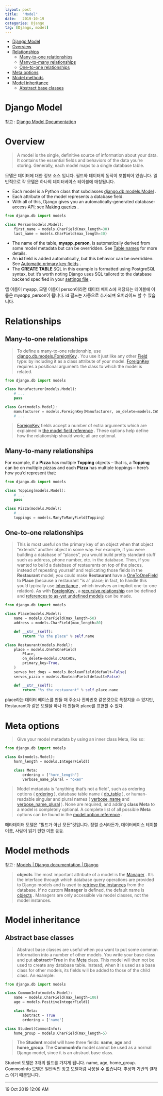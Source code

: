 ```yaml
---
layout: post
title:  "Model"
date:   2019-10-19
categories: Django
tag: [Django, model]
---
```


- [Django Model](#django-model)
- [Overview](#overview)
- [Relationships](#relationships)
  - [Many-to-one relationships](#many-to-one-relationships)
  - [Many-to-many relationships](#many-to-many-relationships)
  - [One-to-one relationships](#one-to-one-relationships)
- [Meta options](#meta-options)
- [Model methods](#model-methods)
- [Model inheritance](#model-inheritance)
  - [Abstract base classes](#abstract-base-classes)

# Django Model
참고 : [Django Model Documentation](https://docs.djangoproject.com/en/2.2/topics/db/models/)

# Overview
> A model is the single, definitive source of information about your data. It contains the essential fields and behaviors of the data you’re storing. Generally, each model maps to a single database table.

모델은 데이터에 대한 정보 소스 입니다. 필드와 데이터의 동작이 포함되어 있습니다. 일반적으로 각 모델은 하나의 데이터베이스 테이블에 매칭됩니다. 

* Each model is a Python class that subclasses  [django.db.models.Model](https://docs.djangoproject.com/en/2.2/ref/models/instances/#django.db.models.Model) .
* Each attribute of the model represents a database field.
* With all of this, Django gives you an automatically-generated database-access API; see  [Making queries](https://docs.djangoproject.com/en/2.2/topics/db/queries/) .

```python
from django.db import models

class Person(models.Model):
    first_name = models.CharField(max_length=30)
    last_name = models.CharField(max_length=30)
```

* The name of the table, **myapp_person**, is automatically derived from some model metadata but can be overridden. See  [Table names](https://docs.djangoproject.com/en/2.2/ref/models/options/#table-names)  for more details.
* An **id** field is added automatically, but this behavior can be overridden. See  [Automatic primary key fields](https://docs.djangoproject.com/en/2.2/topics/db/models/#automatic-primary-key-fields) .
* The **CREATE TABLE** SQL in this example is formatted using PostgreSQL syntax, but it’s worth noting Django uses SQL tailored to the database backend specified in your  [settings file](https://docs.djangoproject.com/en/2.2/topics/settings/) .

앱 이름이 myapp, 모델 이름이 person이라면 데이터 베이스에 저장되는 테이블에 이름은 mysqpp_person이 됩니다. id 필드는 자동으로 추가되며 오버라이드 할 수 있습니다. 

# Relationships
## Many-to-one relationships
> To define a many-to-one relationship, use  [django.db.models.ForeignKey](https://docs.djangoproject.com/en/2.2/ref/models/fields/#django.db.models.ForeignKey) . You use it just like any other  [Field](https://docs.djangoproject.com/en/2.2/ref/models/fields/#django.db.models.Field)  type: by including it as a class attribute of your model.
>  [ForeignKey](https://docs.djangoproject.com/en/2.2/ref/models/fields/#django.db.models.ForeignKey)  requires a positional argument: the class to which the model is related.

```python
from django.db import models

class Manufacturer(models.Model):
    # ...
    pass

class Car(models.Model):
    manufacturer = models.ForeignKey(Manufacturer, on_delete=models.CASCADE)
    # ...
```

> [ForeignKey](https://docs.djangoproject.com/en/2.2/ref/models/fields/#django.db.models.ForeignKey)  fields accept a number of extra arguments which are explained in  [the model field reference](https://docs.djangoproject.com/en/2.2/ref/models/fields/#foreign-key-arguments) . These options help define how the relationship should work; all are optional.

## Many-to-many relationships
For example, if a **Pizza** has multiple **Topping** objects – that is, a **Topping** can be on multiple pizzas and each **Pizza** has multiple toppings – here’s how you’d represent that:
```python
from django.db import models

class Topping(models.Model):
    # ...
    pass

class Pizza(models.Model):
    # ...
    toppings = models.ManyToManyField(Topping)
```

## One-to-one relationships
> This is most useful on the primary key of an object when that object “extends” another object in some way.
> For example, if you were building a database of “places”, you would build pretty standard stuff such as address, phone number, etc. in the database. Then, if you wanted to build a database of restaurants on top of the places, instead of repeating yourself and replicating those fields in the **Restaurant** model, you could make **Restaurant** have a  [OneToOneField](https://docs.djangoproject.com/en/2.2/ref/models/fields/#django.db.models.OneToOneField)  to **Place** (because a restaurant “is a” place; in fact, to handle this you’d typically use  [inheritance](https://docs.djangoproject.com/en/2.2/topics/db/models/#model-inheritance) , which involves an implicit one-to-one relation).
> As with  [ForeignKey](https://docs.djangoproject.com/en/2.2/ref/models/fields/#django.db.models.ForeignKey) , a  [recursive relationship](https://docs.djangoproject.com/en/2.2/ref/models/fields/#recursive-relationships)  can be defined and  [references to as-yet undefined models](https://docs.djangoproject.com/en/2.2/ref/models/fields/#lazy-relationships)  can be made.

```python
from django.db import models

class Place(models.Model):
    name = models.CharField(max_length=50)
    address = models.CharField(max_length=80)

    def __str__(self):
        return "%s the place" % self.name

class Restaurant(models.Model):
    place = models.OneToOneField(
        Place,
        on_delete=models.CASCADE,
        primary_key=True,
    )
    serves_hot_dogs = models.BooleanField(default=False)
    serves_pizza = models.BooleanField(default=False)

    def __str__(self):
        return "%s the restaurant" % self.place.name
```
place라는 데이터 베이스를 만들 때 주소나 전화번호 같은것으로 특정지을 수 있지만, Restaurant과 같은 모델을 하나 더 만들어 place를 표현할 수 있다. 

# Meta options
> Give your model metadata by using an inner class Meta, like so:

```python
from django.db import models

class Ox(models.Model):
    horn_length = models.IntegerField()

    class Meta:
        ordering = ["horn_length"]
        verbose_name_plural = "oxen"
```

> Model metadata is “anything that’s not a field”, such as ordering options ( [ordering](https://docs.djangoproject.com/en/2.2/ref/models/options/#django.db.models.Options.ordering) ), database table name ( [db_table](https://docs.djangoproject.com/en/2.2/ref/models/options/#django.db.models.Options.db_table) ), or human-readable singular and plural names ( [verbose_name](https://docs.djangoproject.com/en/2.2/ref/models/options/#django.db.models.Options.verbose_name)  and  [verbose_name_plural](https://docs.djangoproject.com/en/2.2/ref/models/options/#django.db.models.Options.verbose_name_plural) ). None are required, and adding **class Meta** to a model is completely optional.
> A complete list of all possible **Meta** options can be found in the  [model option reference](https://docs.djangoproject.com/en/2.2/ref/models/options/) .

메타데이터 모델은 “필드가 아닌 모든”것입니다.  정렬 순서라든가, 데이터베이스 테이블 이름, 사람이 읽기 편한 이름 등등.

# Model methods
참고 : [Models | Django documentation | Django](https://docs.djangoproject.com/en/2.2/topics/db/models/#model-methods)

> **objects**
> The most important attribute of a model is the  [Manager](https://docs.djangoproject.com/en/2.2/topics/db/managers/#django.db.models.Manager) . It’s the interface through which database query operations are provided to Django models and is used to  [retrieve the instances](https://docs.djangoproject.com/en/2.2/topics/db/queries/#retrieving-objects)  from the database. If no custom **Manager** is defined, the default name is  [objects](https://docs.djangoproject.com/en/2.2/ref/models/class/#django.db.models.Model.objects) . Managers are only accessible via model classes, not the model instances.


# Model inheritance
## Abstract base classes
> Abstract base classes are useful when you want to put some common information into a number of other models. You write your base class and put **abstract=True** in the  [Meta](https://docs.djangoproject.com/en/2.2/topics/db/models/#meta-options)  class. This model will then not be used to create any database table. Instead, when it is used as a base class for other models, its fields will be added to those of the child class.
An example:

```python
from django.db import models

class CommonInfo(models.Model):
    name = models.CharField(max_length=100)
    age = models.PositiveIntegerField()

    class Meta:
        abstract = True		
        ordering = ['name']

class Student(CommonInfo):
    home_group = models.CharField(max_length=5)
```

> The **Student** model will have three fields: **name**, **age** and **home_group**. The **CommonInfo** model cannot be used as a normal Django model, since it is an abstract base class. 

Student 모델은 3개의 필드를 가지게 됩니다. name, age, home_group.
CommonInfo 모델은 일반적인 장고 모델처럼 사용될 수 없습니다. 추상화 기반의 클래스 이기 때문입니다. 

 

---
19 Oct 2019 12:08 AM